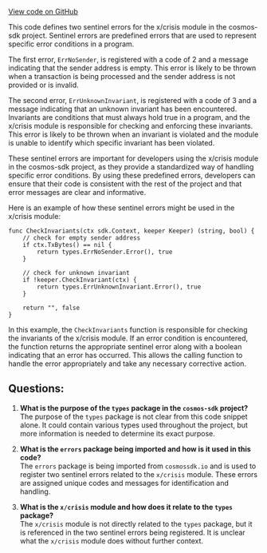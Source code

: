 [View code on GitHub](https://github.com/cosmos/cosmos-sdk/blob/main/x/crisis/types/errors.go)

This code defines two sentinel errors for the x/crisis module in the cosmos-sdk project. Sentinel errors are predefined errors that are used to represent specific error conditions in a program. 

The first error, `ErrNoSender`, is registered with a code of 2 and a message indicating that the sender address is empty. This error is likely to be thrown when a transaction is being processed and the sender address is not provided or is invalid. 

The second error, `ErrUnknownInvariant`, is registered with a code of 3 and a message indicating that an unknown invariant has been encountered. Invariants are conditions that must always hold true in a program, and the x/crisis module is responsible for checking and enforcing these invariants. This error is likely to be thrown when an invariant is violated and the module is unable to identify which specific invariant has been violated. 

These sentinel errors are important for developers using the x/crisis module in the cosmos-sdk project, as they provide a standardized way of handling specific error conditions. By using these predefined errors, developers can ensure that their code is consistent with the rest of the project and that error messages are clear and informative. 

Here is an example of how these sentinel errors might be used in the x/crisis module:

```
func CheckInvariants(ctx sdk.Context, keeper Keeper) (string, bool) {
    // check for empty sender address
    if ctx.TxBytes() == nil {
        return types.ErrNoSender.Error(), true
    }
    
    // check for unknown invariant
    if !keeper.CheckInvariant(ctx) {
        return types.ErrUnknownInvariant.Error(), true
    }
    
    return "", false
}
```

In this example, the `CheckInvariants` function is responsible for checking the invariants of the x/crisis module. If an error condition is encountered, the function returns the appropriate sentinel error along with a boolean indicating that an error has occurred. This allows the calling function to handle the error appropriately and take any necessary corrective action.
## Questions: 
 1. **What is the purpose of the `types` package in the `cosmos-sdk` project?**\
The purpose of the `types` package is not clear from this code snippet alone. It could contain various types used throughout the project, but more information is needed to determine its exact purpose.

2. **What is the `errors` package being imported and how is it used in this code?**\
The `errors` package is being imported from `cosmossdk.io` and is used to register two sentinel errors related to the `x/crisis` module. These errors are assigned unique codes and messages for identification and handling.

3. **What is the `x/crisis` module and how does it relate to the `types` package?**\
The `x/crisis` module is not directly related to the `types` package, but it is referenced in the two sentinel errors being registered. It is unclear what the `x/crisis` module does without further context.
